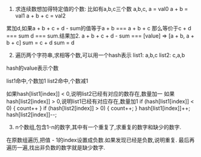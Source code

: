 1. 求连续数想加得特定值的个数:
比如有a,b,c三个数
a,b,c,
a = val0
a + b = val1
a + b + c = val2

累加d,如果a + b + c + d - sum的值等于a + b === a + b + c
那么等价于c + d === sum d === sum.结果加2.
a + b + c + d - sum  === [value] => [a + b, a + b + c]
sum = c + d
sum = d

2. 遍历两个字符串,求相等个数,可以用一个hash表示
list1: a,b,c
list2: c,a,b

hash的value表示个数

list1命中,个数加1
list2命中,个数减1

如果hash[list1[index]] < 0,说明list2已经有对应的数存在,数量加一
如果hash[list2[index]] > 0,说明list1已经有对应存在,数量加1
if (hash[list1[index]] < 0) {
    count++
}
if (hash[list2[index]] > 0) {
    count++;
}
hash[list1[index]]++;
hash[list2[index]]--;

3. n个数组,包含1-n的数字,其中有一个重复了,求重复的数字和缺少的数字.

在原数组遍历,把值 - 1的index设置成负数.如果发现已经是负数,说明重复.
最后再遍历一遍,找出非负数的数字就是缺少数字.
